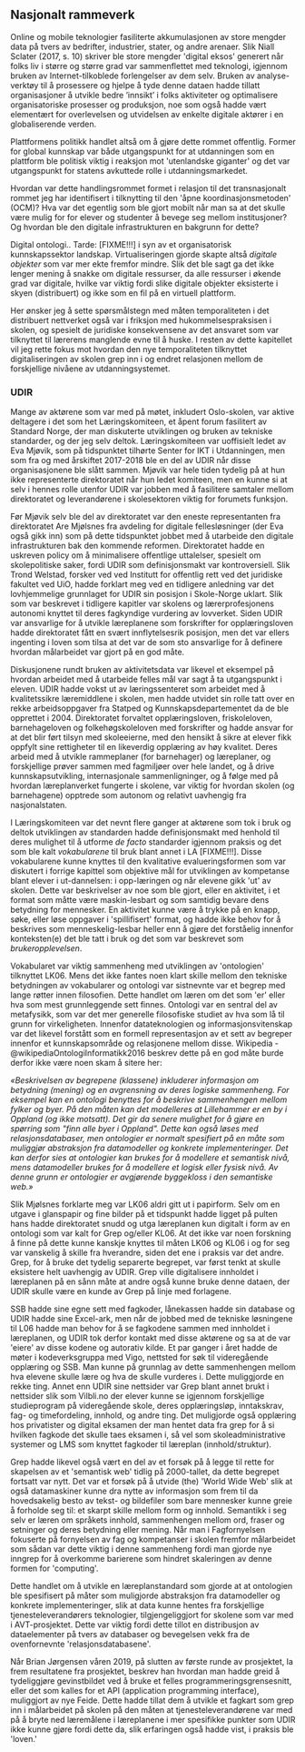 
## Nasjonalt rammeverk


Online og mobile teknologier fasiliterte akkumulasjonen av store mengder data på tvers av bedrifter, industrier, stater, og andre arenaer. Slik Niall Sclater (2017, s. 10) skriver ble store mengder 'digital eksos' generert når folks liv i større og større grad var sammenflettet med teknologi, igjennom bruken av Internet-tilkoblede forlengelser av dem selv. Bruken av analyse-verktøy til å prosessere og hjelpe å tyde denne dataen hadde tillatt organisasjoner å utvikle bedre ’innsikt’ i folks aktiviteter og optimalisere organisatoriske prosesser og produksjon, noe som også hadde vært elementært for overlevelsen og utvidelsen av enkelte digitale aktører i en globaliserende verden.

Plattformens politikk handlet altså om å gjøre dette rommet offentlig. Former for global kunnskap var både utgangspunkt for at utdanningen som en plattform ble politisk viktig i reaksjon mot 'utenlandske giganter' og det var utgangspunkt for statens avkuttede rolle i utdanningsmarkedet.

Hvordan var dette handlingsrommet formet i relasjon til det transnasjonalt rommet jeg har identifisert i tilknytting til den 'åpne koordinasjonsmetoden' (OCM)? Hva var det egentlig som ble gjort mobilt når man sa at det skulle være mulig for for elever og studenter å bevege seg mellom institusjoner? Og hvordan ble den digitale infrastrukturen en bakgrunn for dette?

Digital ontologi.. Tarde: [FIXME!!!] i syn av et organisatorisk kunnskapssektor landskap. Virtualiseringen gjorde skapte altså *digitale objekter* som var mer ekte fremfor mindre. Slik det ble sagt ga det ikke lenger mening å snakke om digitale ressurser, da alle ressurser i økende grad var digitale, hvilke var viktig fordi slike digitale objekter eksisterte i skyen (distribuert) og ikke som en fil på en virtuell plattform.

Her ønsker jeg å sette spørsmålstegn med måten temporaliteten i det distribuert nettverket også var i friksjon med hukommelsespraksisen i skolen, og spesielt de juridiske konsekvensene av det ansvaret som var tilknyttet til lærerens manglende evne til å huske. I resten av dette kapitellet vil jeg rette fokus mot hvordan den nye temporaliteten tilknyttet digitaliseringen av skolen grep inn i og endret relasjonen mellom de forskjellige nivåene av utdanningsystemet.

### UDIR

Mange av aktørene som var med på møtet, inkludert Oslo-skolen, var aktive deltagere i det som het Læringskomiteen, et åpent forum fasilitert av Standard Norge, der man diskuterte utviklingen og bruken av tekniske standarder, og der jeg selv deltok. Læringskomiteen var uoffisielt ledet av Eva Mjøvik, som på tidspunktet tilhørte Senter for IKT i Utdanningen, men som fra og med årskiftet 2017-2018 ble en del av UDIR når disse organisasjonene ble slått sammen. Mjøvik var hele tiden tydelig på at hun ikke representerte direktoratet når hun ledet komiteen, men en kunne si at selv i hennes rolle utenfor UDIR var jobben med å fasilitere samtaler mellom direktoratet og leverandørene i skolesektoren viktig for forumets funksjon.

Før Mjøvik selv ble del av direktoratet var den eneste representanten fra direktoratet Are Mjølsnes fra avdeling for digitale fellesløsninger (der Eva også gikk inn) som på dette tidspunktet jobbet med å utarbeide den digitale infrastrukturen bak den kommende reformen. Direktoratet hadde en uskreven policy om å minimalisere offentlige uttalelser, spesielt om skolepolitiske saker, fordi UDIR som definisjonsmakt var kontroversiell. Slik Trond Welstad, forsker ved ved Institutt for offentlig rett ved det juridiske fakultet ved UiO, hadde forklart meg ved en tidligere anledning var det lovhjemmelige grunnlaget for UDIR sin posisjon i Skole-Norge uklart. Slik som var beskrevet i tidligere kapitler var skolens og lærerprofesjonens autonomi knyttet til deres fagkyndige vurdering av lovverket. Siden UDIR var ansvarlige for å utvikle læreplanene som forskrifter for opplæringsloven hadde direktoratet fått en svært innflytelsesrik posisjon, men det var ellers ingenting i loven som tilsa at det var de som sto ansvarlige for å definere hvordan målarbeidet var gjort på en god måte.

Diskusjonene rundt bruken av aktivitetsdata var likevel et eksempel på hvordan arbeidet med å utarbeide felles mål var sagt å ta utgangspunkt i eleven. UDIR hadde vokst ut av læringssenteret som arbeidet med å kvalitetssikre læremiddlene i skolen, men hadde utvidet sin rolle tatt over en rekke arbeidsoppgaver fra Statped og Kunnskapsdepartementet da de ble opprettet i 2004. Direktoratet forvaltet opplæringsloven, friskoleloven, barnehageloven og folkehøgskoleloven med forskrifter og hadde ansvar for at det blir ført tilsyn med skoleeierne, med den hensikt å sikre at elever fikk oppfylt sine rettigheter til en likeverdig opplæring av høy kvalitet. Deres arbeid med å utvikle rammeplaner (for barnehager) og læreplaner, og forskjellige prøver sammen med fagmiljøer over hele landet, og å drive kunnskapsutvikling, internasjonale sammenligninger, og å følge med på hvordan læreplanverket fungerte i skolene, var viktig for hvordan skolen (og barnehagene) opptrede som autonom og relativt uavhengig fra nasjonalstaten.

I Læringskomiteen var det nevnt flere ganger at aktørene som tok i bruk og deltok utviklingen av standarden hadde definisjonsmakt med henhold til deres mulighet til å utforme *de facto* standarder igjennom praksis og det som ble kalt *vokabularene* til bruk blant annet i LA [FIXME!!!]. Disse vokabularene kunne knyttes til den kvalitative evalueringsformen som var diskutert i forrige kapittel som objektive mål for utviklingen av kompetanse blant elever i ut-dannelsen: i opp-læringen og når elevene gikk 'ut' av skolen. Dette var beskrivelser av noe som ble gjort, eller en aktivitet, i et format som måtte være maskin-lesbart og som samtidig bevare dens betydning for mennesker. En aktivitet kunne være å trykke på en knapp, søke, eller løse oppgaver i 'spillifisert' format, og hadde ikke behov for å beskrives som menneskelig-lesbar heller enn å gjøre det forståelig innenfor konteksten(e) det ble tatt i bruk og det som var beskrevet som *brukeropplevelsen*.

Vokabularet var viktig sammenheng med utviklingen av 'ontologien' tilknyttet LK06. Mens det ikke fantes noen klart skille mellom den tekniske betydningen av vokabularer og ontologi var sistnevnte var et begrep med lange røtter innen filosofien. Dette handlet om læren om det som 'er' eller hva som mest grunnleggende sett finnes. Ontologi var en sentral del av metafysikk, som var det mer generelle filosofiske studiet av hva som lå til grunn for virkeligheten. Innenfor datateknologien og informasjonsvitenskap var det likevel forstått som en formell representasjon av et sett av begreper innenfor et kunnskapsområde og relasjonene mellom disse. Wikipedia -@wikipediaOntologiInformatikk2016 beskrev dette på en god måte burde derfor ikke være noen skam å sitere her:

*«Beskrivelsen av begrepene (klassene) inkluderer informasjon om betydning (mening) og en avgrensning av deres logiske sammenheng. For eksempel kan en ontologi benyttes for å beskrive sammenhengen mellom fylker og byer. På den måten kan det modelleres at Lillehammer er en by i Oppland (og ikke motsatt). Det gir da senere mulighet for å gjøre en spørring som "finn alle byer i Oppland". Dette kan også løses med relasjonsdatabaser, men ontologier er normalt spesifiert på en måte som muliggjør abstraksjon fra datamodeller og konkrete implementeringer. Det kan derfor sies at ontologier kan brukes for å modellere et semantisk nivå, mens datamodeller brukes for å modellere et logisk eller fysisk nivå. Av denne grunn er ontologier er avgjørende byggekloss i den semantiske web.»*

Slik Mjølsnes forklarte meg var LK06 aldri gitt ut i papirform. Selv om en utgave i glanspapir og fine bilder på et tidspunkt hadde ligget på pulten hans hadde direktoratet snudd og utga læreplanen kun digitalt i form av en ontologi som var kalt for Grep og/eller KL06. At det ikke var noen forskning å finne på dette kunne kanskje knyttes til måten LK06 og KL06 i og for seg var vanskelig å skille fra hverandre, siden det ene i praksis var det andre. Grep, for å bruke det tydelig separerte begrepet, var først tenkt at skulle eksistere helt uavhengig av UDIR. Grep ville digitalisere innholdet i læreplanen på en sånn måte at andre også kunne bruke denne dataen, der UDIR skulle være en kunde av Grep på linje med forlagene.

SSB hadde sine egne sett med fagkoder, lånekassen hadde sin database og UDIR hadde sine Excel-ark, men når de jobbed med de tekniske løsningene til L06 hadde man behov for å se fagkodene sammen med innholdet i læreplanen, og UDIR tok derfor kontakt med disse aktørene og sa at de var 'eiere' av disse kodene og autorativ kilde. Et par ganger i året hadde de møter i kodeverksgruppa med Vigo, nettsted for søk til videregående opplæring og SSB. Man kunne på grunnlag av dette sammenhengen mellom hva elevene skulle lære og hva de skulle vurderes i. Dette muliggjorde en rekke ting. Annet enn UDIR sine nettsider var Grep blant annet brukt i nettsider slik som Vilbli.no der elever kunne se igjennom forskjellige studieprogram på videregående skole, deres opplæringsløp, inntakskrav, fag- og timefordeling, innhold, og andre ting. Det muligjorde også opplæring hos privatister og digital eksamen der man hentet data fra grep for å si hvilken fagkode det skulle taes eksamen i, så vel som skoleadministrative systemer og LMS som knyttet fagkoder til læreplan (innhold/struktur).

Grep hadde likevel også vært en del av et forsøk på å legge til rette for skapelsen av et 'semantisk web' tidlig på 2000-tallet, da dette begrepet fortsatt var nytt. Det var et forsøk på å utvide (the) 'World Wide Web' slik at også datamaskiner kunne dra nytte av informasjon som frem til da hovedsakelig besto av tekst- og bildefiler som bare mennesker kunne greie å forholde seg til: et skarpt skille mellom form og innhold. Semantikk i seg selv er læren om språkets innhold, sammenhengen mellom ord, fraser og setninger og deres betydning eller mening. Når man i Fagfornyelsen fokuserte på fornyelsen av fag og kompetanser i skolen fremfor målarbeidet som sådan var dette viktig i denne sammenheng fordi man gjorde nye inngrep for å overkomme barierene som hindret skaleringen av denne formen for 'computing'.

Dette handlet om å utvikle en læreplanstandard som gjorde at at ontologien ble spesifisert på måter som muligjorde abstraksjon fra datamodeller og konkrete implementeringer, slik at data kunne hentes fra forskjellige tjenesteleverandørers teknologier, tilgjengeliggjort for skolene som var med i AVT-prosjektet. Dette var viktig fordi dette tillot en distribusjon av dataelementer på tvers av databaser og bevegelsen vekk fra de ovenfornevnte 'relasjonsdatabasene'.

Når Brian Jørgensen våren 2019, på slutten av første runde av prosjektet, la frem resultatene fra prosjektet, beskrev han hvordan man hadde greid å tydeliggjøre gevinstbildet ved å bruke et felles programmeringsgrensesnitt, eller det som kalles for et API (application programming interface), muliggjort av nye Feide. Dette hadde tillat dem å utvikle et fagkart som grep inn i målarbeidet på skolen på den måten at tjenesteleverandørene var med på å bryte ned læremålene i læreplanene i mer spesifikke punkter som UDIR ikke kunne gjøre fordi dette da, slik erfaringen også hadde vist, i praksis ble 'loven.'
